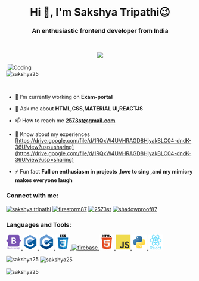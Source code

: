 
<h1 align="center">Hi 👋, I'm Sakshya Tripathi😉</h1>
<h3 align="center">An enthusiastic frontend developer from India</h3>
<br>
<p align="center">
    <img src="https://github.com/sakshya25/sakshya25/blob/main/gitartwork.svg" />
</p>   
<img align="right" alt="Coding" width="500" src="https://www.iihglobal.com/wp-content/uploads/2019/02/dcsad.gif" alt="sakshya25">
<p align="left"> <img src="https://komarev.com/ghpvc/?username=sakshya25&label=Profile%20views&color=0e75b6&style=flat" alt="sakshya25" /> </p>

<!-- <p align="left"> <a href="https://github.com/ryo-ma/github-profile-trophy"><img src="https://github-profile-trophy.vercel.app/?username=sakshya25" alt="sakshya25" /></a> </p> -->

<p align="left"> <a href="https://twitter.com/" target="blank"><img src="https://img.shields.io/twitter/follow/?logo=twitter&style=for-the-badge" alt="" /></a> </p>

- 🔭 I’m currently working on **Exam-portal**

- 💬 Ask me about **HTML,CSS,MATERIAL UI,REACTJS**

- 📫 How to reach me **2573st@gmail.com**

- 📄 Know about my experiences [https://drive.google.com/file/d/1RQxW4UVHRAGD8HjyakBLC04-dndK-36U/view?usp=sharing](https://drive.google.com/file/d/1RQxW4UVHRAGD8HjyakBLC04-dndK-36U/view?usp=sharing)

- ⚡ Fun fact **Full on enthusiasm in projects ,love to sing ,and my mimicry makes everyone laugh**

<h3 align="left">Connect with me:</h3>
<p align="left">
<a href="https://linkedin.com/in/sakshya tripathi" target="blank"><img align="center" src="https://raw.githubusercontent.com/rahuldkjain/github-profile-readme-generator/master/src/images/icons/Social/linked-in-alt.svg" alt="sakshya tripathi" height="30" width="40" /></a>
<a href="https://www.codechef.com/users/firestorm8707" target="blank"><img align="center" src="https://cdn.jsdelivr.net/npm/simple-icons@3.1.0/icons/codechef.svg" alt="firestorm87" height="30" width="40" /></a>
<a href="https://www.hackerrank.com/2573st" target="blank"><img align="center" src="https://raw.githubusercontent.com/rahuldkjain/github-profile-readme-generator/master/src/images/icons/Social/hackerrank.svg" alt="2573st" height="30" width="40" /></a>
<a href="https://www.leetcode.com/shadowproof87" target="blank"><img align="center" src="https://raw.githubusercontent.com/rahuldkjain/github-profile-readme-generator/master/src/images/icons/Social/leet-code.svg" alt="shadowproof87" height="30" width="40" /></a>
</p>

<h3 align="left">Languages and Tools:</h3>
<p align="left"> <a href="https://getbootstrap.com" target="_blank" rel="noreferrer"> <img src="https://raw.githubusercontent.com/devicons/devicon/master/icons/bootstrap/bootstrap-plain-wordmark.svg" alt="bootstrap" width="40" height="40"/> </a> <a href="https://www.cprogramming.com/" target="_blank" rel="noreferrer"> <img src="https://raw.githubusercontent.com/devicons/devicon/master/icons/c/c-original.svg" alt="c" width="40" height="40"/> </a> <a href="https://www.w3schools.com/cpp/" target="_blank" rel="noreferrer"> <img src="https://raw.githubusercontent.com/devicons/devicon/master/icons/cplusplus/cplusplus-original.svg" alt="cplusplus" width="40" height="40"/> </a> <a href="https://www.w3schools.com/css/" target="_blank" rel="noreferrer"> <img src="https://raw.githubusercontent.com/devicons/devicon/master/icons/css3/css3-original-wordmark.svg" alt="css3" width="40" height="40"/> </a> <a href="https://firebase.google.com/" target="_blank" rel="noreferrer"> <img src="https://www.vectorlogo.zone/logos/firebase/firebase-icon.svg" alt="firebase" width="40" height="40"/> </a> <a href="https://www.w3.org/html/" target="_blank" rel="noreferrer"> <img src="https://raw.githubusercontent.com/devicons/devicon/master/icons/html5/html5-original-wordmark.svg" alt="html5" width="40" height="40"/> </a> <a href="https://developer.mozilla.org/en-US/docs/Web/JavaScript" target="_blank" rel="noreferrer"> <img src="https://raw.githubusercontent.com/devicons/devicon/master/icons/javascript/javascript-original.svg" alt="javascript" width="40" height="40"/> </a> <a href="https://www.python.org" target="_blank" rel="noreferrer"> <img src="https://raw.githubusercontent.com/devicons/devicon/master/icons/python/python-original.svg" alt="python" width="40" height="40"/> </a> <a href="https://reactjs.org/" target="_blank" rel="noreferrer"> <img src="https://raw.githubusercontent.com/devicons/devicon/master/icons/react/react-original-wordmark.svg" alt="react" width="40" height="40"/> </a> </p>

<p><img align="left" src="https://github-readme-stats.vercel.app/api/top-langs?username=sakshya25&show_icons=true&locale=en&layout=compact" alt="sakshya25" /></p>

<p>&nbsp;<img align="center" src="https://github-readme-stats.vercel.app/api?username=sakshya25&show_icons=true&locale=en" alt="sakshya25" /></p>

<p><img align="center" src="https://github-readme-streak-stats.herokuapp.com/?user=sakshya25&" alt="sakshya25" /></p>
